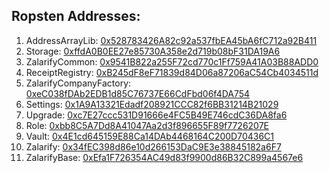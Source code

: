 ## Ropsten Addresses:

1. AddressArrayLib: [0x528783426A82c92a537fbEA45bA6fC712a92B411](https://ropsten.etherscan.io/address/0x528783426A82c92a537fbEA45bA6fC712a92B411)
2. Storage: [0xffdA0B0EE27e85730A358e2d719b08bF31DA19A6](https://ropsten.etherscan.io/address/0xffdA0B0EE27e85730A358e2d719b08bF31DA19A6)
3. ZalarifyCommon: [0x9541B822a255F72cd770c1Ff759A41A03B88ADD0](https://ropsten.etherscan.io/address/0x9541B822a255F72cd770c1Ff759A41A03B88ADD0)
4. ReceiptRegistry: [0xB245dF8eF71839d84D06a87206aC54Cb4034511d](https://ropsten.etherscan.io/address/0xB245dF8eF71839d84D06a87206aC54Cb4034511d)
5. ZalarifyCompanyFactory: [0xeC038fDAb2EDB1d85C76737E66CdFbd06f4DA754](https://ropsten.etherscan.io/address/0xeC038fDAb2EDB1d85C76737E66CdFbd06f4DA754)
6. Settings: [0x1A9A13321Edadf208921CCC82f6BB31214B21029](https://ropsten.etherscan.io/address/0x1A9A13321Edadf208921CCC82f6BB31214B21029)
7. Upgrade: [0xc7E27ccc531D91666e4FC5B49E746cdC36DA8fa6](https://ropsten.etherscan.io/address/0xc7E27ccc531D91666e4FC5B49E746cdC36DA8fa6)
8. Role: [0xbb8C5A7Dd8A41047Aa2d3f896655F89f7726207E](https://ropsten.etherscan.io/address/0xbb8C5A7Dd8A41047Aa2d3f896655F89f7726207E)
9. Vault: [0x4E1cd645159E88Ca14DAb4468164C200D70436C1](https://ropsten.etherscan.io/address/0x4E1cd645159E88Ca14DAb4468164C200D70436C1)
10. Zalarify: [0x34fEC398d86e10d266153DaC9E3e38845182a6F7](https://ropsten.etherscan.io/address/0x34fEC398d86e10d266153DaC9E3e38845182a6F7)
11. ZalarifyBase: [0xEfa1F726354AC49d83f9900d86B32C899a4567e6](https://ropsten.etherscan.io/address/0xEfa1F726354AC49d83f9900d86B32C899a4567e6)